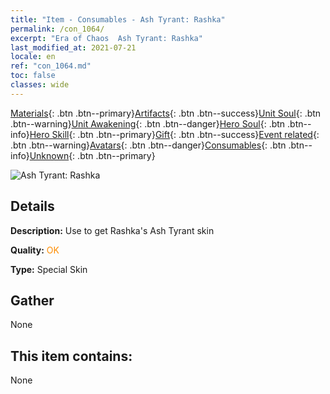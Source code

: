 ```yaml
---
title: "Item - Consumables - Ash Tyrant: Rashka"
permalink: /con_1064/
excerpt: "Era of Chaos  Ash Tyrant: Rashka"
last_modified_at: 2021-07-21
locale: en
ref: "con_1064.md"
toc: false
classes: wide
---
```

 [Materials](/Items/){: .btn .btn--primary}[Artifacts](/Items/Artifacts/){: .btn .btn--success}[Unit Soul](/Items/UnitSoul/){: .btn .btn--warning}[Unit Awakening](/Items/UnitAwakening/){: .btn .btn--danger}[Hero Soul](/Items/HeroSoul/){: .btn .btn--info}[Hero Skill](/Items/HeroSkill/){: .btn .btn--primary}[Gift](/Items/Gift/){: .btn .btn--success}[Event related](/Items/Events/){: .btn .btn--warning}[Avatars](/Items/Avatars/){: .btn .btn--danger}[Consumables](/Items/Consumables/){: .btn .btn--info}[Unknown](/Items/Unknown/){: .btn .btn--primary}

 ![Ash Tyrant: Rashka](/images/h/h_Rashka3.jpg)

## Details
 **Description:** Use to get Rashka's Ash Tyrant skin

 **Quality:** <span style="color: #FF8C00">OK</span>

 **Type:** Special Skin

## Gather

  None

## This item contains:

  None


